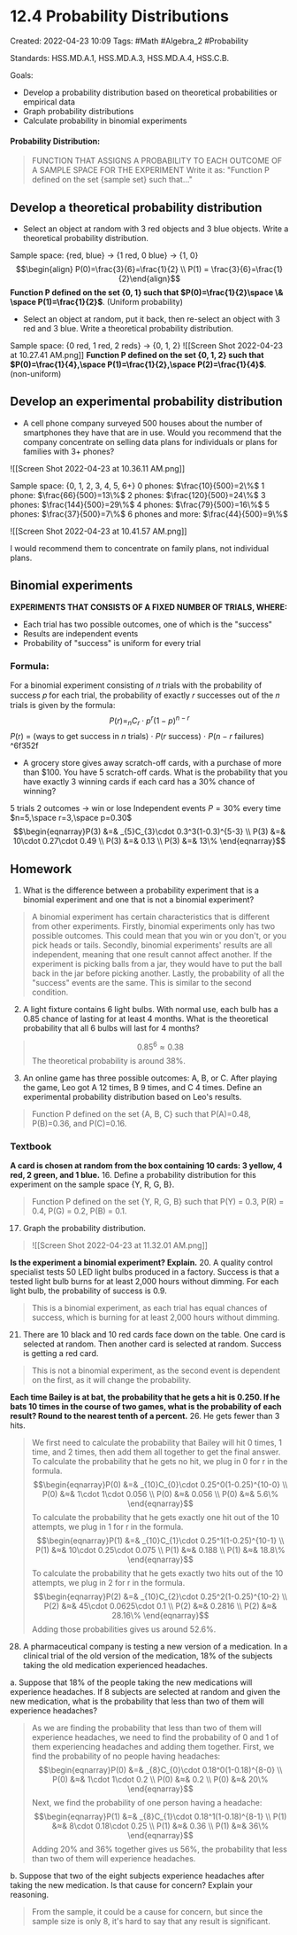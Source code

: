 # 12.4 Probability Distributions 
Created: 2022-04-23 10:09
Tags: #Math #Algebra_2 #Probability 

Standards: HSS.MD.A.1, HSS.MD.A.3, HSS.MD.A.4, HSS.C.B.

Goals: 
- Develop a probability distribution based on theoretical probabilities or empirical data
- Graph probability distributions
- Calculate probability in binomial experiments

#### Probability Distribution: 
> FUNCTION THAT ASSIGNS A PROBABILITY TO EACH OUTCOME OF A SAMPLE SPACE FOR THE EXPERIMENT 
> Write it as: "Function P defined on the set {sample set} such that..."

## Develop a theoretical probability distribution 
- Select an object at random with 3 red objects and 3 blue objects. Write a theoretical probability distribution. 

Sample space: {red, blue} $\rightarrow$ {1 red, 0 blue} $\rightarrow$ {1, 0} $$\begin{align}
P(0)=\frac{3}{6}=\frac{1}{2} \\ P(1) = \frac{3}{6}=\frac{1}{2}\end{align}$$
**Function P defined on the set {0, 1} such that $P(0)=\frac{1}{2}\space \& \space P(1)=\frac{1}{2}$**. (Uniform probability) 

- Select an object at random, put it back, then re-select an object with 3 red and 3 blue. Write a theoretical probability distribution. 

Sample space: {0 red, 1 red, 2 reds} $\rightarrow$ {0, 1, 2} 
![[Screen Shot 2022-04-23 at 10.27.41 AM.png]]
**Function P defined on the set {0, 1, 2} such that $P(0)=\frac{1}{4},\space P(1)=\frac{1}{2},\space P(2)=\frac{1}{4}$**. (non-uniform) 

## Develop an experimental probability distribution 
- A cell phone company surveyed 500 houses about the number of smartphones they have that are in use. Would you recommend that the company concentrate on selling data plans for individuals or plans for families with 3+ phones? 

![[Screen Shot 2022-04-23 at 10.36.11 AM.png]]

Sample space: {0, 1, 2, 3, 4, 5, 6+} 
0 phones: $\frac{10}{500}=2\%$ 
1 phone: $\frac{66}{500}=13\%$
2 phones: $\frac{120}{500}=24\%$
3 phones: $\frac{144}{500}=29\%$
4 phones: $\frac{79}{500}=16\%$
5 phones: $\frac{37}{500}=7\%$
6 phones and more: $\frac{44}{500}=9\%$ 

![[Screen Shot 2022-04-23 at 10.41.57 AM.png]]

I would recommend them to concentrate on family plans, not individual plans. 

## Binomial experiments 
**EXPERIMENTS THAT CONSISTS OF A FIXED NUMBER OF TRIALS, WHERE:**
- Each trial has two possible outcomes, one of which is the "success"
- Results are independent events 
- Probability of "success" is uniform for every trial 

### Formula: 
For a binomial experiment consisting of 𝑛 trials with the probability of success 𝑝 for each trial, the probability of exactly 𝑟 successes out of the 𝑛 trials is given by the formula: $$P(r)=_{n}C_{r}\cdot p^r(1-p)^{n-r}$$
$P$(r) = (ways to get success in $n$ trials) $\cdot$ $P$($r$ success) $\cdot$ $P$($n-r$ failures)  ^6f352f

- A grocery store gives away scratch-off cards, with a purchase of more than $100. You have 5 scratch-off cards. What is the probability that you have exactly 3 winning cards if each card has a 30% chance of winning? 

5 trials 
2 outcomes $\rightarrow$ win or lose 
Independent events 
$P=30\%$ every time 
$n=5,\space r=3,\space p=0.30$ $$\begin{eqnarray}P(3) &=& _{5}C_{3}\cdot 0.3^3(1-0.3)^{5-3} \\ P(3) &=& 10\cdot 0.27\cdot 0.49 \\ P(3) &=& 0.13 \\ P(3) &=& 13\% \end{eqnarray}$$
## Homework 
1. What is the difference between a probability experiment that is a binomial experiment and one that is not a binomial experiment? 
>A binomial experiment has certain characteristics that is different from other experiments. Firstly, binomial experiments only has two possible outcomes. This could mean that you win or you don't, or you pick heads or tails. 
>Secondly, binomial experiments' results are all independent, meaning that one result cannot affect another. If the experiment is picking balls from a jar, they would have to put the ball back in the jar before picking another. 
>Lastly, the probability of all the "success" events are the same. This is similar to the second condition. 

2. A light fixture contains 6 light bulbs. With normal use, each bulb has a 0.85 chance of lasting for at least 4 months. What is the theoretical probability that all 6 bulbs will last for 4 months? 
> $$0.85^6≈0.38$$
> The theoretical probability is around 38%. 

3. An online game has three possible outcomes: A, B, or C. After playing the game, Leo got A 12 times, B 9 times, and C 4 times. Define an experimental probability distribution based on Leo's results. 
> Function P defined on the set {A, B, C} such that P(A)=0.48, P(B)=0.36, and P(C)=0.16. 

### Textbook 
**A card is chosen at random from the box containing 10 cards: 3 yellow, 4 red, 2 green, and 1 blue.** 
16. Define a probability distribution for this experiment on the sample space {Y, R, G, B}. 
> Function P defined on the set {Y, R, G, B} such that P(Y) = 0.3, P(R) = 0.4, P(G) = 0.2, P(B) = 0.1. 

17. Graph the probability distribution. 
>![[Screen Shot 2022-04-23 at 11.32.01 AM.png]]

**Is the experiment a binomial experiment? Explain.** 
20. A quality control specialist tests 50 LED light bulbs produced in a factory. Success is that a tested light bulb burns for at least 2,000 hours without dimming. For each light bulb, the probability of success is 0.9. 
>This is a binomial experiment, as each trial has equal chances of success, which is burning for at least 2,000 hours without dimming. 

21. There are 10 black and 10 red cards face down on the table. One card is selected at random. Then another card is selected at random. Success is getting a red card. 
>This is not a binomial experiment, as the second event is dependent on the first, as it will change the probability. 

**Each time Bailey is at bat, the probability that he gets a hit is 0.250. If he bats 10 times in the course of two games, what is the probability of each result? Round to the nearest tenth of a percent.**
26. He gets fewer than 3 hits. 
>We first need to calculate the probability that Bailey will hit 0 times, 1 time, and 2 times, then add them all together to get the final answer. To calculate the probability that he gets no hit, we plug in 0 for r in the formula. 
>$$\begin{eqnarray}P(0) &=& _{10}C_{0}\cdot 0.25^0(1-0.25)^{10-0} \\ P(0) &≈& 1\cdot 1\cdot 0.056 \\ P(0) &≈& 0.056 \\ P(0) &≈& 5.6\% \end{eqnarray}$$
>To calculate the probability that he gets exactly one hit out of the 10 attempts, we plug in 1 for r in the formula. 
>$$\begin{eqnarray}P(1) &=& _{10}C_{1}\cdot 0.25^1(1-0.25)^{10-1} \\ P(1) &≈& 10\cdot 0.25\cdot 0.075 \\ P(1) &≈& 0.188 \\ P(1) &≈& 18.8\% \end{eqnarray}$$
>To calculate the probability that he gets exactly two hits out of the 10 attempts, we plug in 2 for r in the formula. 
>$$\begin{eqnarray}P(2) &=& _{10}C_{2}\cdot 0.25^2(1-0.25)^{10-2} \\ P(2) &≈& 45\cdot 0.0625\cdot 0.1 \\ P(2) &≈& 0.2816 \\ P(2) &≈& 28.16\% \end{eqnarray}$$
>Adding those probabilities gives us around 52.6%. 

28. A pharmaceutical company is testing a new version of a medication. In a clinical trial of the old version of the medication, 18% of the subjects taking the old medication experienced headaches. 

a. Suppose that 18% of the people taking the new medications will experience headaches. If 8 subjects are selected at random and given the new medication, what is the probability that less than two of them will experience headaches? 
>As we are finding the probability that less than two of them will experience headaches, we need to find the probability of 0 and 1 of them experiencing headaches and adding them together. First, we find the probability of no people having headaches: $$\begin{eqnarray}P(0) &=& _{8}C_{0}\cdot 0.18^0(1-0.18)^{8-0} \\ P(0) &≈& 1\cdot 1\cdot 0.2 \\ P(0) &≈& 0.2 \\ P(0) &≈& 20\% \end{eqnarray}$$
>Next, we find the probability of one person having a headache: $$\begin{eqnarray}P(1) &=& _{8}C_{1}\cdot 0.18^1(1-0.18)^{8-1} \\ P(1) &≈& 8\cdot 0.18\cdot 0.25 \\ P(1) &≈& 0.36 \\ P(1) &≈& 36\% \end{eqnarray}$$
>Adding 20% and 36% together gives us 56%, the probability that less than two of them will experience headaches. 

b. Suppose that two of the eight subjects experience headaches after taking the new medication. Is that cause for concern? Explain your reasoning. 
>From the sample, it could be a cause for concern, but since the sample size is only 8, it's hard to say that any result is significant. 